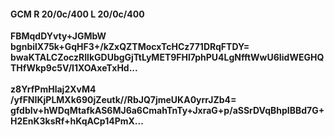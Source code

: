 #### GCM R 20/0c/400 L 20/0c/400
**FBMqdDYvty+JGMbW**<br/>**bgnbilX75k+GqHF3+/kZxQZTMocxTcHCz771DRqFTDY=**<br/>**bwaKTALCZoczRIlkGDUbgGjTtLyMET9FHl7phPU4LgNfftWwU6IidWEGHQTHfWkp9c5V/I1XOAxeTxHd...**<br/><br/>
**z8YrfPmHlaj2XvM4**<br/>**/yfFNIKjPLMXk690jZeutk//RbJQ7jmeUKA0yrrJZb4=**<br/>**gfdbIv+hWDqMtafkAS6MJ6a6CmahTnTy+JxraG+p/aSSrDVqBhpIBBd7G+H2EnK3ksRf+hKqACp14PmX...**